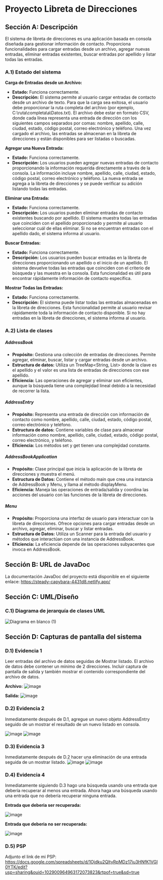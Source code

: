 # Proyecto Libreta de Direcciones

## Sección A: Descripción
El sistema de libreta de direcciones es una aplicación basada en consola diseñada para gestionar información de contacto. Proporciona funcionalidades para cargar entradas desde un archivo, agregar nuevas entradas, eliminar entradas existentes, buscar entradas por apellido y listar todas las entradas. 


### A.1) Estado del sistema
**Carga de Entradas desde un Archivo:**
- **Estado:** Funciona correctamente.
- **Descripción:** El sistema permite al usuario cargar entradas de contacto desde un archivo de texto. Para que la carga sea exitosa, el usuario debe proporcionar la ruta completa del archivo (por ejemplo, C:\ruta\completa\a\Datos.txt). El archivo debe estar en formato CSV, donde cada línea representa una entrada de dirección con los siguientes campos separados por comas: nombre, apellido, calle, ciudad, estado, código postal, correo electrónico y teléfono. Una vez cargado el archivo, las entradas se almacenan en la libreta de direcciones y están disponibles para ser listadas o buscadas.

**Agregar una Nueva Entrada:**
- **Estado:** Funciona correctamente.
- **Descripción:** Los usuarios pueden agregar nuevas entradas de contacto proporcionando la información requerida directamente a través de la consola. La información incluye nombre, apellido, calle, ciudad, estado, código postal, correo electrónico y teléfono. La nueva entrada se agrega a la libreta de direcciones y se puede verificar su adición listando todas las entradas.

**Eliminar una Entrada:**
- **Estado:** Funciona correctamente.
- **Descripción:** Los usuarios pueden eliminar entradas de contacto existentes buscando por apellido. El sistema muestra todas las entradas que coinciden con el apellido proporcionado y permite al usuario seleccionar cuál de ellas eliminar. Si no se encuentran entradas con el apellido dado, el sistema informa al usuario.

**Buscar Entradas:**
- **Estado:** Funciona correctamente.
- **Descripción:** Los usuarios pueden buscar entradas en la libreta de direcciones proporcionando un apellido o el inicio de un apellido. El sistema devuelve todas las entradas que coinciden con el criterio de búsqueda y las muestra en la consola. Esta funcionalidad es útil para encontrar rápidamente información de contacto específica.

**Mostrar Todas las Entradas:**
- **Estado:** Funciona correctamente.
- **Descripción:** El sistema puede listar todas las entradas almacenadas en la libreta de direcciones. Esta funcionalidad permite al usuario revisar rápidamente toda la información de contacto disponible. Si no hay entradas en la libreta de direcciones, el sistema informa al usuario.

### A.2) Lista de clases
##### AddressBook
- **Propósito:** Gestiona una colección de entradas de direcciones. Permite agregar, eliminar, buscar, listar y cargar entradas desde un archivo.
- **Estructura de datos:** Utiliza un TreeMap<String, List<AddressEntry>> donde la clave es el apellido y el valor es una lista de entradas de direcciones con ese apellido.
- **Eficiencia:** Las operaciones de agregar y eliminar son eficientes, aunque la búsqueda tiene una complejidad lineal debido a la necesidad de recorrer la lista.

##### AddressEntry
- **Propósito:** Representa una entrada de dirección con información de contacto como nombre, apellido, calle, ciudad, estado, código postal, correo electrónico y teléfono.
- **Estructura de datos:** Contiene variables de clase para almacenar información como nombre, apellido, calle, ciudad, estado, código postal, correo electrónico, y teléfono. 
- **Eficiencia:** Los métodos set y get tienen una complejidad constante.

##### AddressBookApplication
- **Propósito:** Clase principal que inicia la aplicación de la libreta de direcciones y muestra el menú.
- **Estructura de Datos:** Contiene el método main que crea una instancia de AddressBook y Menu, y llama al método displayMenu.
- **Eficiencia:** Maneja las operaciones de entrada/salida y coordina las acciones del usuario con las funciones de la libreta de direcciones.

##### Menu
- **Propósito:** Proporciona una interfaz de usuario para interactuar con la libreta de direcciones. Ofrece opciones para cargar entradas desde un archivo, agregar, eliminar, buscar y listar entradas.
- **Estructura de Datos:** Utiliza un Scanner para la entrada del usuario y métodos que interactúan con una instancia de AddressBook.
- **Eficiencia:** La eficiencia depende de las operaciones subyacentes que invoca en AddressBook.

## Sección B: URL de JavaDoc
La documentación JavaDoc del proyecto está disponible en el siguiente enlace:
https://steady-capybara-4431d8.netlify.app/

## Sección C: UML/Diseño
### C.1) Diagrama de jerarquía de clases UML
![Diagrama en blanco (1)](https://github.com/josephaven/Avenda-o_LibretaDirecciones./assets/153795069/28de47ab-ed6b-4190-b7a4-01c2fddea02b)


## Sección D: Capturas de pantalla del sistema
### D.1) Evidencia 1
Leer entradas del archivo de datos seguidas de Mostrar listado. El archivo de datos debe contener un mínimo de 2 direcciones. Incluir captura de pantalla de salida y también mostrar el contenido correspondiente del archivo de datos.

**Archivo:**
![image](https://github.com/josephaven/Avenda-o_LibretaDirecciones./assets/153795069/e71d7d9b-8ac3-453d-8afb-9af66d7ec402)

**Salida:**
![image](https://github.com/josephaven/Avenda-o_LibretaDirecciones./assets/153795069/e7aba8c1-066e-4751-9878-69a377677fcf)

### D.2) Evidencia 2
Inmediatamente después de D.1, agregue un nuevo objeto AddressEntry seguido de un mostrar el resultado de un nuevo listado en consola.

![image](https://github.com/josephaven/Avenda-o_LibretaDirecciones./assets/153795069/11b6dcf8-5484-46bc-95bd-667b304dfed8)
![image](https://github.com/josephaven/Avenda-o_LibretaDirecciones./assets/153795069/49b69ce7-6265-4318-9778-b9cd42474c05)



### D.3) Evidencia 3
Inmediatamente después de D.2 hacer una eliminación de una entrada seguida de un mostrar listado.
![image](https://github.com/josephaven/Avenda-o_LibretaDirecciones./assets/153795069/ef47017e-5635-4060-a176-5db33ae96393)
![image](https://github.com/josephaven/Avenda-o_LibretaDirecciones./assets/153795069/baecfb4c-8eb1-4fa3-947f-c97965a6ff29)


### D.4) Evidencia 4
Inmediatamente siguiendo D.3 hago una búsqueda usando una entrada que debería recuperar al menos una entrada. Ahora haga una búsqueda usando una entrada que no debería recuperar ninguna entrada.

**Entrada que deberia ser recuperada:**

![image](https://github.com/josephaven/Avenda-o_LibretaDirecciones./assets/153795069/bd178503-943e-4571-918e-bb70f65f5640)



**Entrada que deberia no ser recuperada:**

![image](https://github.com/josephaven/Avenda-o_LibretaDirecciones./assets/153795069/2c63feaf-0f43-46a3-b914-745a5f924249)


### D.5) PSP
Adjunto el link de mi PSP: 
https://docs.google.com/spreadsheets/d/1Ojdku2QltyRpMDz17iu3HNfK1VGl0YTK/edit?usp=sharing&ouid=102900964963172073823&rtpof=true&sd=true

